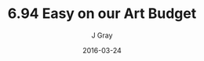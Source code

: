 ---
title: '6.94 Easy on our Art Budget'
alt: 'Mysteries of the Arcana'
date: '2016-03-24'
author: 'J Gray'
artist: 'Keira'
chapter: '6 Void in the Road'
filler: false
---